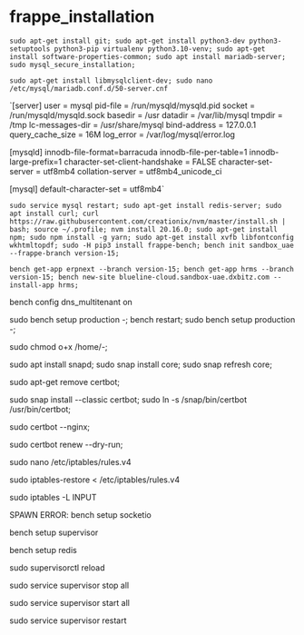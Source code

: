 # frappe_installation

`sudo apt-get install git;
sudo apt-get install python3-dev python3-setuptools python3-pip virtualenv python3.10-venv;
sudo apt-get install software-properties-common;
sudo apt install mariadb-server;
sudo mysql_secure_installation;`

`sudo apt-get install libmysqlclient-dev;
sudo nano /etc/mysql/mariadb.conf.d/50-server.cnf`

`[server]
user = mysql
pid-file = /run/mysqld/mysqld.pid
socket = /run/mysqld/mysqld.sock
basedir = /usr
datadir = /var/lib/mysql
tmpdir = /tmp
lc-messages-dir = /usr/share/mysql
bind-address = 127.0.0.1
query_cache_size = 16M
log_error = /var/log/mysql/error.log

[mysqld]
innodb-file-format=barracuda
innodb-file-per-table=1
innodb-large-prefix=1
character-set-client-handshake = FALSE
character-set-server = utf8mb4
collation-server = utf8mb4_unicode_ci      
 
[mysql]
default-character-set = utf8mb4`


`sudo service mysql restart;
sudo apt-get install redis-server;
sudo apt install curl;
curl https://raw.githubusercontent.com/creationix/nvm/master/install.sh | bash;
source ~/.profile;
nvm install 20.16.0;
sudo apt-get install npm;
sudo npm install -g yarn;
sudo apt-get install xvfb libfontconfig wkhtmltopdf;
sudo -H pip3 install frappe-bench;
bench init sandbox_uae --frappe-branch version-15;`

`bench get-app erpnext --branch version-15;
bench get-app hrms --branch version-15;
bench new-site blueline-cloud.sandbox-uae.dxbitz.com --install-app hrms;`

bench config dns_multitenant on

sudo bench setup production -;
bench restart;
sudo bench setup production -;

sudo chmod o+x /home/-;



sudo apt install snapd;
sudo snap install core; sudo snap refresh core;

sudo apt-get remove certbot;

sudo snap install --classic certbot;
sudo ln -s /snap/bin/certbot /usr/bin/certbot;

sudo certbot --nginx;


sudo certbot renew --dry-run;

sudo nano /etc/iptables/rules.v4

sudo iptables-restore < /etc/iptables/rules.v4

sudo iptables -L INPUT



SPAWN ERROR:
bench setup socketio

bench setup supervisor

bench setup redis

sudo supervisorctl reload

sudo service supervisor stop all

sudo service supervisor start all

sudo service supervisor restart
